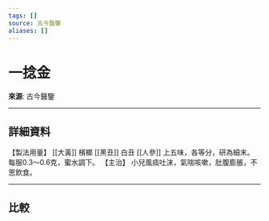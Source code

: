 ```yaml
---
tags: []
source: 古今醫鑒
aliases: []
---
```


# 一捻金

**來源**: 古今醫鑒  

---

## 詳細資料
【製法用量】 [[大黃]] 檳榔 [[黑丑]] 白丑 [[人參]] 上五味，各等分，研為細末。每服0.3～0.6克，蜜水調下。
【主治】
小兒風痰吐沫，氣喘咳嗽，肚腹膨脹，不思飲食。

---

## 比較
